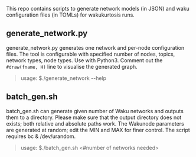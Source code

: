 This repo contains scripts to generate network models (in JSON) and waku configuration files (in TOMLs) for wakukurtosis runs. 


## generate_network.py
generate_network.py generates one network and per-node configuration files. The tool is configurable with specified number of nodes, topics, network types, node types. Use with Python3. Comment out the `#draw(fname, H)` line to visualise the generated graph.

> usage: $./generate_network --help

## batch_gen.sh
batch_gen.sh can generate given number of Waku networks and outputs them to a directory. Please make sure that the output directory does not exists; both relative and absolute paths work. The Wakunode parameters are generated at random; edit the MIN and MAX for finer control. The script requires bc & /dev/urandom.<br>

> usage: $./batch_gen.sh <output-dir> <#number of networks needed> </br>
